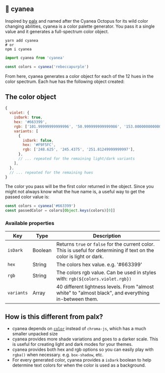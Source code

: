 ## :octopus: cyanea

Inspired by [palx](https://github.com/jxnblk/palx) and named after the Cyanea Octopus for its wild color changing abilities, cyanea is a color palette generator. You pass it a single value and it generates a full-spectrum color object.

```shell
yarn add cyanea
# or
npm i cyanea
```

```js
import cyanea from 'cyanea'

const colors = cyanea('rebeccapurple')
```

From here, cyanea generates a color object for each of the 12 hues in the color spectrum. Each hue has the following object created:

## The color object

```js
{
  violet: {
    isDark: true,
    hex: '#663399',
    rgb: ['101.99999999999996', '50.999999999999986', '153.00000000000003'],
    variants: [
      {
        isDark: false,
        hex: '#F9F5FC',
        rgb: ['248.625', '245.4375', '251.81249999999997'],
      },
      // ... repeated for the remaining light/dark variants
    ],
  },
  // ... repeated for the remaining hues
}
```

The color you pass will be the first color returned in the object. Since you might not always know what the hue name is, a useful way to get the passed color value is:

```js
const colors = cyanea('#663399')
const passedColor = colors[Object.keys(colors)[0]]
```

### Available properties

| Key            | Type    | Description                                                                                                            |
|----------------|---------|------------------------------------------------------------------------------------------------------------------------|
| `isDark`       | Boolean | Returns `true` or `false` for the current color. This is useful for determining if text on the color is light or dark. |
| `hex`          | String  | The colors hex value. e.g. '#663399'                                                                                   |
| `rgb`          | String  | The colors rgb value. Can be used in styles with: `rgb(${colors.violet.rgb})`                                          |
| `variants`     | Array   | 40 different lightness levels. From "almost white" to "almost black", and everything in-between them.                  |

## How is this different from palx?

* cyanea depends on [`color`](https://github.com/Qix-/color) instead of `chroma-js`, which has a much smaller unpacked size
* cyanea provides more shade variations and goes to a darker scale. This is useful for creating light and dark modes for your themes.
* cyanea provides both hex and rgb options so you can easily play with `rgba()` when necessary. e.g. `box-shadow`, etc.
* For every generated color, cyanea provides a `isDark` boolean to help determine text colors for when the color is used as a background.

